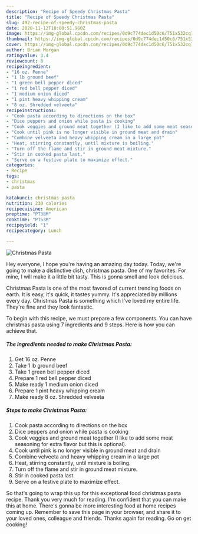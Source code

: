 ```yaml
---
description: "Recipe of Speedy Christmas Pasta"
title: "Recipe of Speedy Christmas Pasta"
slug: 492-recipe-of-speedy-christmas-pasta
date: 2020-11-12T10:00:51.960Z
image: https://img-global.cpcdn.com/recipes/0d9c774dec1d50c6/751x532cq70/christmas-pasta-recipe-main-photo.jpg
thumbnail: https://img-global.cpcdn.com/recipes/0d9c774dec1d50c6/751x532cq70/christmas-pasta-recipe-main-photo.jpg
cover: https://img-global.cpcdn.com/recipes/0d9c774dec1d50c6/751x532cq70/christmas-pasta-recipe-main-photo.jpg
author: Brian Morgan
ratingvalue: 3.4
reviewcount: 8
recipeingredient:
- "16 oz. Penne"
- "1 lb ground beef"
- "1 green bell pepper diced"
- "1 red bell pepper diced"
- "1 medium onion diced"
- "1 pint heavy whipping cream"
- "8 oz. Shredded velveeta"
recipeinstructions:
- "Cook pasta according to directions on the box"
- "Dice peppers and onion while pasta is cooking"
- "Cook veggies and ground meat together (I like to add some meat seasoning for extra flavor but this is optional)."
- "Cook until pink is no longer visible in ground meat and drain"
- "Combine velveeta and heavy whipping cream in a large pot"
- "Heat, stirring constantly, until mixture is boiling."
- "Turn off the flame and stir in ground meat mixture."
- "Stir in cooked pasta last."
- "Serve on a festive plate to maximize effect."
categories:
- Recipe
tags:
- christmas
- pasta

katakunci: christmas pasta 
nutrition: 230 calories
recipecuisine: American
preptime: "PT38M"
cooktime: "PT53M"
recipeyield: "1"
recipecategory: Lunch

---
```



![Christmas Pasta](https://img-global.cpcdn.com/recipes/0d9c774dec1d50c6/751x532cq70/christmas-pasta-recipe-main-photo.jpg)

Hey everyone, I hope you're having an amazing day today. Today, we're going to make a distinctive dish, christmas pasta. One of my favorites. For mine, I will make it a little bit tasty. This is gonna smell and look delicious.



Christmas Pasta is one of the most favored of current trending foods on earth. It is easy, it's quick, it tastes yummy. It's appreciated by millions every day. Christmas Pasta is something which I've loved my entire life. They're fine and they look fantastic.


To begin with this recipe, we must prepare a few components. You can have christmas pasta using 7 ingredients and 9 steps. Here is how you can achieve that.

<!--inarticleads1-->

##### The ingredients needed to make Christmas Pasta:

1. Get 16 oz. Penne
1. Take 1 lb ground beef
1. Take 1 green bell pepper diced
1. Prepare 1 red bell pepper diced
1. Make ready 1 medium onion diced
1. Prepare 1 pint heavy whipping cream
1. Make ready 8 oz. Shredded velveeta




<!--inarticleads2-->

##### Steps to make Christmas Pasta:

1. Cook pasta according to directions on the box
1. Dice peppers and onion while pasta is cooking
1. Cook veggies and ground meat together (I like to add some meat seasoning for extra flavor but this is optional).
1. Cook until pink is no longer visible in ground meat and drain
1. Combine velveeta and heavy whipping cream in a large pot
1. Heat, stirring constantly, until mixture is boiling.
1. Turn off the flame and stir in ground meat mixture.
1. Stir in cooked pasta last.
1. Serve on a festive plate to maximize effect.




So that's going to wrap this up for this exceptional food christmas pasta recipe. Thank you very much for reading. I'm confident that you can make this at home. There's gonna be more interesting food at home recipes coming up. Remember to save this page in your browser, and share it to your loved ones, colleague and friends. Thanks again for reading. Go on get cooking!
